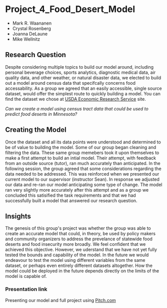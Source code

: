 # Project_4_Food_Desert_Model
+ Mark R. Waananen
+ Crystal Rosenberg
+ Joanna DeLaune
+ Mike Wellnitz

## Research Question
Despite considering multiple topics to build our model around, including personal beverage choices, sports analytics, diagnostic medical data, air quality data, and other weather, or natural disaster data, we elected to build out a model around census data that specifcally concerns food accessability. As a group we agreed that an easily accessible, single source dataset, would offer the simplest route to quickly building a model. You can find the dataset we chose at [USDA Economic Research Service](https://www.ers.usda.gov/data-products/food-access-research-atlas/download-the-data/) site.

_Can we create a model using census tract data that could be used to predict food deserts in Minnesota?_

## Creating the Model
Once the dataset and all its data points were understood and determined to be of value to building the model. Some of our group began cleaning and filtering the data. These same group memebers took it upon themselves to make a first attempt to build an intial model. Their attempt, with feedback from an outside source (tutor), ran much accurately than anticipated. In the following session, the group agreed that some considerations regarding the data needed to be addressed. This was reinforced when we presented our current model to our supervisor (instructor Sean). In response we adjusted our data and re-ran our model anticipating some type of change. The model ran very slightly more accurately after this attempt and as a group we concluded this satisified the task requirements and that we had successfully built a model that answered our research question.

## Insights
The genesis of this group's project was whether the group was able to create an accurate model that could, in theory, be used by policy makers and community organizers to address the prevelance of statewide food deserts and food insecurity more broadly. We feel confident that we achieved this objective. However, we uderstand that we have not yet fully tested the bounds and capability of the model. In the future we would endeavour to test the model using different variables from the same dataset, or perhaps even entirely different datasets altogether. How the model could be deployed in the future depends directly on the limits of the model is capable of. 

### Presentation link
Presenting our model and full project using [Pitch.com](https://app.pitch.com/app/presentation/ed10af03-1362-4a29-957b-d5733d6bf8e1/fc6269ec-781e-48f8-a2d0-75a37ff92843)
